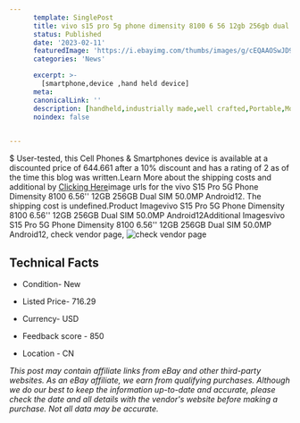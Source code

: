 ```yaml
---
      template: SinglePost
      title: vivo s15 pro 5g phone dimensity 8100 6 56 12gb 256gb dual sim 50 0mp android12
      status: Published
      date: '2023-02-11'
      featuredImage: 'https://i.ebayimg.com/thumbs/images/g/cEQAAOSwJD9jkFCu/s-l225.jpg'
      categories: 'News'

      excerpt: >-
        [smartphone,device ,hand held device]
      meta:
      canonicalLink: ''
      description: [handheld,industrially made,well crafted,Portable,Mobile,Compact,Convenient,Lightweight,Maneuverable,Man-portable,Miniature,Carriable,Hand-held,Light,Holdable,Transportable,Mobile device,Pocket-sized,On-the-go,Wireless,Cordless,Compact size,Convenient size, smartphone,device ,hand held device]
      noindex: false

        
---
```

$
    User-tested, this Cell Phones & Smartphones device is available at a discounted price of 644.661 after a 10% discount and has a rating of 2 as of the time this blog was written.Learn More about the shipping costs and additional by [Clicking Here](https://www.ebay.com/itm/225285791444?hash=item3474145ed4%3Ag%3AcEQAAOSwJD9jkFCu&mkevt=1&mkcid=1&mkrid=711-53200-19255-0&campid=%253CePNCampaignId%253E&customid=%253CreferenceId%253E&toolid=10049)image urls for the vivo S15 Pro 5G Phone Dimensity 8100 6.56'' 12GB 256GB Dual SIM 50.0MP Android12. The shipping cost is undefined.Product Imagevivo S15 Pro 5G Phone Dimensity 8100 6.56'' 12GB 256GB Dual SIM 50.0MP Android12Additional Imagesvivo S15 Pro 5G Phone Dimensity 8100 6.56'' 12GB 256GB Dual SIM 50.0MP Android12, check vendor page, ![check vendor page](https://origin-galleryplus.ebayimg.com/ws/web/225285791444_2_0_1/225x225.jpg,https://origin-galleryplus.ebayimg.com/ws/web/225285791444_3_0_1/225x225.jpg,https://origin-galleryplus.ebayimg.com/ws/web/225285791444_4_0_1/225x225.jpg,https://origin-galleryplus.ebayimg.com/ws/web/225285791444_5_0_1/225x225.jpg,https://origin-galleryplus.ebayimg.com/ws/web/225285791444_6_0_1/225x225.jpg,https://origin-galleryplus.ebayimg.com/ws/web/225285791444_7_0_1/225x225.jpg,https://origin-galleryplus.ebayimg.com/ws/web/225285791444_8_0_1/225x225.jpg,https://origin-galleryplus.ebayimg.com/ws/web/225285791444_9_0_1/225x225.jpg,https://origin-galleryplus.ebayimg.com/ws/web/225285791444_10_0_1/225x225.jpg)
    
    

 ## Technical Facts 



     
      

 - Condition- New 


      

 - Listed Price- 716.29 


      

 - Currency- USD 


      

 - Feedback score - 850 


      

 - Location - CN 


      
      

 *_This post may contain affiliate links from eBay and other third-party websites. As an eBay affiliate, we earn from qualifying purchases. Although we do our best to keep the information up-to-date and accurate, please check the date and all details with the vendor's website before making a purchase. Not all data may be accurate._*



    
    
    
    
    